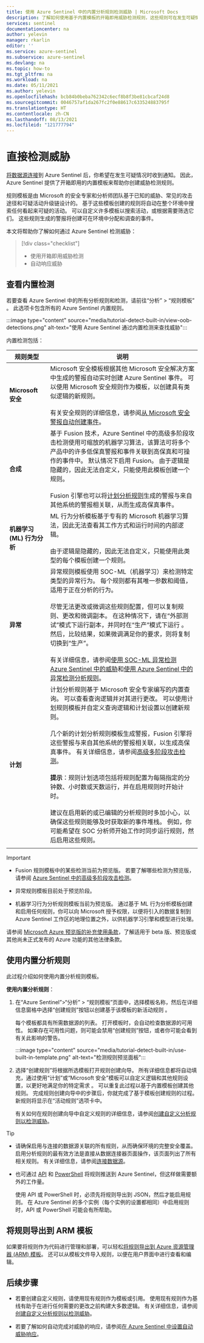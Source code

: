 ```yaml
---
title: 使用 Azure Sentinel 中的内置分析规则检测威胁 | Microsoft Docs
description: 了解如何使用基于内置模板的开箱即用威胁检测规则，这些规则可在发生可疑情况时通知你。
services: sentinel
documentationcenter: na
author: yelevin
manager: rkarlin
editor: ''
ms.service: azure-sentinel
ms.subservice: azure-sentinel
ms.devlang: na
ms.topic: how-to
ms.tgt_pltfrm: na
ms.workload: na
ms.date: 05/11/2021
ms.author: yelevin
ms.openlocfilehash: bcb84b0beba762342c6ecf8b8f3be81cbcaf24d8
ms.sourcegitcommit: 0046757af1da267fc2f0e88617c633524883795f
ms.translationtype: HT
ms.contentlocale: zh-CN
ms.lasthandoff: 08/13/2021
ms.locfileid: "121777794"
---
```

# <a name="detect-threats-out-of-the-box"></a>直接检测威胁

[将数据源连接](quickstart-onboard.md)到 Azure Sentinel 后，你希望在发生可疑情况时收到通知。 因此，Azure Sentinel 提供了开箱即用的内置模板来帮助你创建威胁检测规则。

规则模板是由 Microsoft 的安全专家和分析师团队基于已知的威胁、常见的攻击途径和可疑活动升级链设计的。 基于这些模板创建的规则将自动在整个环境中搜索任何看起来可疑的活动。 可以自定义许多模板以搜索活动，或根据需要筛选它们。 这些规则生成的警报将创建可在环境中分配和调查的事件。

本文将帮助你了解如何通过 Azure Sentinel 检测威胁：

> [!div class="checklist"]
> * 使用开箱即用威胁检测
> * 自动响应威胁

## <a name="view-built-in-detections"></a>查看内置检测

若要查看 Azure Sentinel 中的所有分析规则和检测，请前往“分析” > “规则模板” 。 此选项卡包含所有的 Azure Sentinel 内置规则。

:::image type="content" source="media/tutorial-detect-built-in/view-oob-detections.png" alt-text="使用 Azure Sentinel 通过内置检测来查找威胁":::

内置检测包括：

|规则类型  |说明  |
|---------|---------|
|**Microsoft 安全**     |  Microsoft 安全模板根据其他 Microsoft 安全解决方案中生成的警报自动实时创建 Azure Sentinel 事件。 可以使用 Microsoft 安全规则作为模板，以创建具有类似逻辑的新规则。 <br><br>有关安全规则的详细信息，请参阅[从 Microsoft 安全警报自动创建事件](create-incidents-from-alerts.md)。       |
|**合成**     | 基于 Fusion 技术，Azure Sentinel 中的高级多阶段攻击检测使用可缩放的机器学习算法，该算法可将多个产品中的许多低保真警报和事件关联到高保真和可操作的事件中。 默认情况下启用 Fusion。 由于逻辑是隐藏的，因此无法自定义，只能使用此模板创建一个规则。 <br><br>Fusion 引擎也可以将[计划分析规则](#scheduled)生成的警报与来自其他系统的警报相关联，从而生成高保真事件。      |
|**机器学习 (ML) 行为分析**     |    ML 行为分析模板基于专有的 Microsoft 机器学习算法，因此无法查看其工作方式和运行时间的内部逻辑。 <br><br>由于逻辑是隐藏的，因此无法自定义，只能使用此类型的每个模板创建一个规则。|
|<a name="anomaly"></a>**异常**     |    异常规则模板使用 SOC-ML（机器学习）来检测特定类型的异常行为。 每个规则都有其唯一参数和阈值，适用于正在分析的行为。 <br><br>尽管无法更改或微调这些规则配置，但可以复制规则、更改和微调副本。 在这种情况下，请在“外部测试”模式下运行副本，并同时在“生产”模式下运行 。 然后，比较结果，如果微调满足你的要求，则将复制切换到“生产”。 <br><br>有关详细信息，请参阅[使用 SOC-ML 异常检测 Azure Sentinel 中的威胁](soc-ml-anomalies.md)和[使用 Azure Sentinel 中的异常检测分析规则](work-with-anomaly-rules.md)。     |
| <a name="scheduled"></a>**计划**    |    计划分析规则基于 Microsoft 安全专家编写的内置查询。 可以查看查询逻辑并对其进行更改。 可以使用计划规则模板并自定义查询逻辑和计划设置以创建新规则。 <br><br>几个新的计划分析规则模板生成警报，Fusion 引擎将这些警报与来自其他系统的警报相关联，以生成高保真事件。 有关详细信息，请参阅[高级多阶段攻击检测](fusion.md#configure-scheduled-analytics-rules-for-fusion-detections)。<br><br>**提示**：规则计划选项包括将规则配置为每隔指定的分钟数、小时数或天数运行，并在启用规则时开始计时。 <br><br>建议在启用新的或已编辑的分析规则时多加小心，以确保这些规则能够及时获取新的事件堆栈。 例如，你可能希望在 SOC 分析师开始工作时同步运行规则，然后启用这些规则。|
| | |

> [!IMPORTANT]
>  - Fusion 规则模板中的某些检测当前为预览版。 若要了解哪些检测为预览版，请参阅 [Azure Sentinel 中的高级多阶段攻击检测](fusion.md)。
>
> -  异常规则模板目前处于预览阶段。
>
> - 机器学习行为分析规则模板当前为预览版。 通过基于 ML 行为分析模板创建和启用任何规则，你可以向 Microsoft 授予权限，以便将引入的数据复制到 Azure Sentinel 工作区的地理位置之外，以供机器学习引擎和模型进行处理。
>
> 请参阅 [Microsoft Azure 预览版的补充使用条款](https://azure.microsoft.com/support/legal/preview-supplemental-terms/)，了解适用于 beta 版、预览版或其他尚未正式发布的 Azure 功能的其他法律条款。

## <a name="use-built-in-analytics-rules"></a>使用内置分析规则

此过程介绍如何使用内置分析规则模板。

**使用内置分析规则**：

1. 在“Azure Sentinel”>“分析” > “规则模板”页面中，选择模板名称，然后在详细信息窗格中选择“创建规则”按钮以创建基于该模板的新活动规则  。 

    每个模板都具有所需数据源的列表。 打开模板时，会自动检查数据源的可用性。 如果存在可用性问题，则可能会禁用“创建规则”按钮，或者你可能会看到有关此影响的警告。

    :::image type="content" source="media/tutorial-detect-built-in/use-built-in-template.png" alt-text="检测规则预览面板":::

1. 选择“创建规则”将根据所选模板打开规则创建向导。 所有详细信息都将自动填充，通过使用“计划”或“Microsoft 安全”模板可以自定义逻辑和其他规则设置，以更好地满足你的特定需求 。 可以重复此过程以基于内置模板创建其他规则。 完成规则创建向导中的步骤后，你就完成了基于模板创建规则的过程。 新规则将显示在“活动规则”选项卡中。

    有关如何在规则创建向导中自定义规则的详细信息，请参阅[创建自定义分析规则以检测威胁](detect-threats-custom.md)。

> [!TIP]
> - 请确保启用与连接的数据源关联的所有规则，从而确保环境的完整安全覆盖。 启用分析规则的最有效方法是直接从数据连接器页面操作，该页面列出了所有相关规则。 有关详细信息，请参阅[连接数据源](connect-data-sources.md)。
> 
> - 也可通过 [API](/rest/api/securityinsights/) 和 [PowerShell](https://www.powershellgallery.com/packages/Az.SecurityInsights/0.1.0) 将规则推送到 Azure Sentinel，但这样做需要额外的工作量。 
> 
>     使用 API 或 PowerShell 时，必须先将规则导出到 JSON，然后才能启用规则。 在 Azure Sentinel 的多个实例（每个实例的设置都相同）中启用规则时，API 或 PowerShell 可能会有所帮助。
> 
## <a name="export-rules-to-an-arm-template"></a>将规则导出到 ARM 模板

如果要将规则作为代码进行管理和部署，可以轻松[将规则导出到 Azure 资源管理器 (ARM) 模板](import-export-analytics-rules.md)。 还可以从模板文件导入规则，以便在用户界面中进行查看和编辑。

## <a name="next-steps"></a>后续步骤

- 若要创建自定义规则，请使用现有规则作为模板或引用。 使用现有规则作为基线有助于在进行任何需要的更改之前构建大多数逻辑。 有关详细信息，请参阅[创建自定义分析规则以检测威胁](detect-threats-custom.md)。

- 若要了解如何自动完成对威胁的响应，请参阅[在 Azure Sentinel 中设置自动威胁响应](tutorial-respond-threats-playbook.md)。
